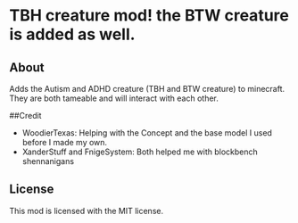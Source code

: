 # TBH creature mod! the BTW creature is added as well.

## About
Adds the Autism and ADHD creature (TBH and BTW creature) to minecraft. They are both tameable and will interact with each other. 

##Credit
- WoodierTexas: Helping with the Concept and the base model I used before I made my own.
- XanderStuff and FnigeSystem: Both helped me with blockbench shennanigans

## License

This mod is licensed with the MIT license. 
